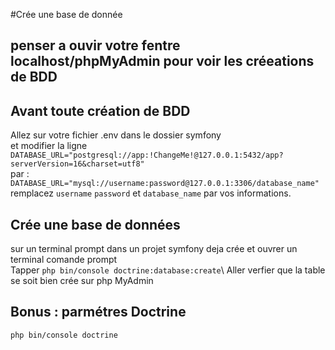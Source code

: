 #Crée une base de donnée 
## penser a ouvir votre fentre localhost/phpMyAdmin pour voir les créeations de BDD
## Avant toute création de BDD
Allez sur votre fichier .env dans le dossier symfony\
et modifier la ligne `DATABASE_URL="postgresql://app:!ChangeMe!@127.0.0.1:5432/app?serverVersion=16&charset=utf8"`\
par : `DATABASE_URL="mysql://username:password@127.0.0.1:3306/database_name"`\
remplacez `username` `password` et `database_name` par vos informations.

## Crée une base de données 
sur un terminal prompt dans un projet symfony deja crée et ouvrer un terminal comande prompt\
Tapper `php bin/console doctrine:database:create`\ 
Aller verfier que la table se soit bien crée sur php MyAdmin

## Bonus : parmétres Doctrine 
`php bin/console doctrine`








